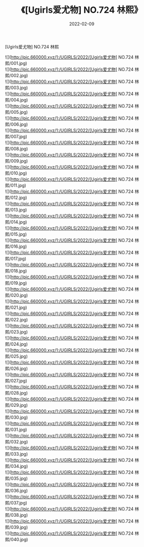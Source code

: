 ﻿---
layout: post
title:  《[Ugirls爱尤物] NO.724 林熙》
date:   2022-02-09
img: http://pic.660000.xyz/1:/UGIRLS/2022/[Ugirls爱尤物] NO.724 林熙/000.jpg
categories: [美女, 清纯, 唯美]
---

[Ugirls爱尤物] NO.724 林熙

 ![](http://pic.660000.xyz/1:/UGIRLS/2022/[Ugirls爱尤物] NO.724 林熙/001.jpg) <br>![](http://pic.660000.xyz/1:/UGIRLS/2022/[Ugirls爱尤物] NO.724 林熙/002.jpg) <br>![](http://pic.660000.xyz/1:/UGIRLS/2022/[Ugirls爱尤物] NO.724 林熙/003.jpg) <br>![](http://pic.660000.xyz/1:/UGIRLS/2022/[Ugirls爱尤物] NO.724 林熙/004.jpg) <br>![](http://pic.660000.xyz/1:/UGIRLS/2022/[Ugirls爱尤物] NO.724 林熙/005.jpg) <br>![](http://pic.660000.xyz/1:/UGIRLS/2022/[Ugirls爱尤物] NO.724 林熙/006.jpg) <br>![](http://pic.660000.xyz/1:/UGIRLS/2022/[Ugirls爱尤物] NO.724 林熙/007.jpg) <br>![](http://pic.660000.xyz/1:/UGIRLS/2022/[Ugirls爱尤物] NO.724 林熙/008.jpg) <br>![](http://pic.660000.xyz/1:/UGIRLS/2022/[Ugirls爱尤物] NO.724 林熙/009.jpg) <br>![](http://pic.660000.xyz/1:/UGIRLS/2022/[Ugirls爱尤物] NO.724 林熙/010.jpg) <br>![](http://pic.660000.xyz/1:/UGIRLS/2022/[Ugirls爱尤物] NO.724 林熙/011.jpg) <br>![](http://pic.660000.xyz/1:/UGIRLS/2022/[Ugirls爱尤物] NO.724 林熙/012.jpg) <br>![](http://pic.660000.xyz/1:/UGIRLS/2022/[Ugirls爱尤物] NO.724 林熙/013.jpg) <br>![](http://pic.660000.xyz/1:/UGIRLS/2022/[Ugirls爱尤物] NO.724 林熙/014.jpg) <br>![](http://pic.660000.xyz/1:/UGIRLS/2022/[Ugirls爱尤物] NO.724 林熙/015.jpg) <br>![](http://pic.660000.xyz/1:/UGIRLS/2022/[Ugirls爱尤物] NO.724 林熙/016.jpg) <br>![](http://pic.660000.xyz/1:/UGIRLS/2022/[Ugirls爱尤物] NO.724 林熙/017.jpg) <br>![](http://pic.660000.xyz/1:/UGIRLS/2022/[Ugirls爱尤物] NO.724 林熙/018.jpg) <br>![](http://pic.660000.xyz/1:/UGIRLS/2022/[Ugirls爱尤物] NO.724 林熙/019.jpg) <br>![](http://pic.660000.xyz/1:/UGIRLS/2022/[Ugirls爱尤物] NO.724 林熙/020.jpg) <br>![](http://pic.660000.xyz/1:/UGIRLS/2022/[Ugirls爱尤物] NO.724 林熙/021.jpg) <br>![](http://pic.660000.xyz/1:/UGIRLS/2022/[Ugirls爱尤物] NO.724 林熙/022.jpg) <br>![](http://pic.660000.xyz/1:/UGIRLS/2022/[Ugirls爱尤物] NO.724 林熙/023.jpg) <br>![](http://pic.660000.xyz/1:/UGIRLS/2022/[Ugirls爱尤物] NO.724 林熙/024.jpg) <br>![](http://pic.660000.xyz/1:/UGIRLS/2022/[Ugirls爱尤物] NO.724 林熙/025.jpg) <br>![](http://pic.660000.xyz/1:/UGIRLS/2022/[Ugirls爱尤物] NO.724 林熙/026.jpg) <br>![](http://pic.660000.xyz/1:/UGIRLS/2022/[Ugirls爱尤物] NO.724 林熙/027.jpg) <br>![](http://pic.660000.xyz/1:/UGIRLS/2022/[Ugirls爱尤物] NO.724 林熙/028.jpg) <br>![](http://pic.660000.xyz/1:/UGIRLS/2022/[Ugirls爱尤物] NO.724 林熙/029.jpg) <br>![](http://pic.660000.xyz/1:/UGIRLS/2022/[Ugirls爱尤物] NO.724 林熙/030.jpg) <br>![](http://pic.660000.xyz/1:/UGIRLS/2022/[Ugirls爱尤物] NO.724 林熙/031.jpg) <br>![](http://pic.660000.xyz/1:/UGIRLS/2022/[Ugirls爱尤物] NO.724 林熙/032.jpg) <br>![](http://pic.660000.xyz/1:/UGIRLS/2022/[Ugirls爱尤物] NO.724 林熙/033.jpg) <br>![](http://pic.660000.xyz/1:/UGIRLS/2022/[Ugirls爱尤物] NO.724 林熙/034.jpg) <br>![](http://pic.660000.xyz/1:/UGIRLS/2022/[Ugirls爱尤物] NO.724 林熙/035.jpg) <br>![](http://pic.660000.xyz/1:/UGIRLS/2022/[Ugirls爱尤物] NO.724 林熙/036.jpg) <br>![](http://pic.660000.xyz/1:/UGIRLS/2022/[Ugirls爱尤物] NO.724 林熙/037.jpg) <br>![](http://pic.660000.xyz/1:/UGIRLS/2022/[Ugirls爱尤物] NO.724 林熙/038.jpg) <br>![](http://pic.660000.xyz/1:/UGIRLS/2022/[Ugirls爱尤物] NO.724 林熙/039.jpg) <br>![](http://pic.660000.xyz/1:/UGIRLS/2022/[Ugirls爱尤物] NO.724 林熙/040.jpg) <br>